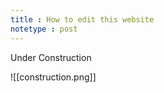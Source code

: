 ```yaml
---
title : How to edit this website
notetype : post
---
```

Under Construction

![[construction.png]]

